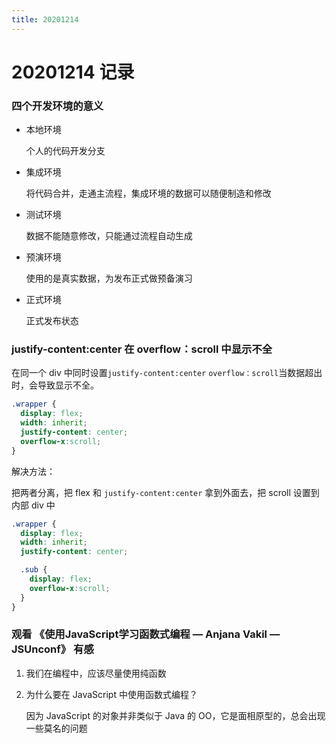 ```yaml
---
title: 20201214
---
```

# 20201214 记录

### 四个开发环境的意义

- 本地环境

  个人的代码开发分支

- 集成环境

  将代码合并，走通主流程，集成环境的数据可以随便制造和修改

- 测试环境

  数据不能随意修改，只能通过流程自动生成

- 预演环境

  使用的是真实数据，为发布正式做预备演习

- 正式环境

  正式发布状态



### justify-content:center 在 overflow：scroll 中显示不全

在同一个 div 中同时设置`justify-content:center` `overflow：scroll`当数据超出时，会导致显示不全。

```css
.wrapper {
  display: flex;
  width: inherit;
  justify-content: center;
  overflow-x:scroll;
}
```

解决方法：

把两者分离，把 flex 和 `justify-content:center` 拿到外面去，把 scroll 设置到内部 div 中

```css
.wrapper {
  display: flex;
  width: inherit;
  justify-content: center;

  .sub {
    display: flex;
    overflow-x:scroll;
  }
}
```



### 观看 《使用JavaScript学习函数式编程 — Anjana Vakil — JSUnconf》 有感

1. 我们在编程中，应该尽量使用纯函数

2. 为什么要在 JavaScript 中使用函数式编程？

   因为 JavaScript 的对象并非类似于 Java 的 OO，它是面相原型的，总会出现一些莫名的问题